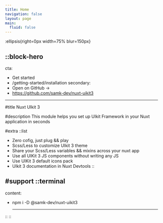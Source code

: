 ```yaml
---
title: Home
navigation: false
layout: page
main:
  fluid: false
---
```


:ellipsis{right=0px width=75% blur=150px}

::block-hero
---
cta:

- Get started
- /getting-started/installation
secondary:
- Open on GitHub →
- https://github.com/samk-dev/nuxt-uikit3

---

#title
Nuxt UIkit 3

#description
This module helps you set up UIkit Framework in your Nuxt application in seconds

#extra
::list

- Zero cofig, just plug && play
- Scss/Less to customize UIkit 3 theme
- Share your Scss/Less variables && mixins across your nuxt app
- Use all UIKit 3 JS components without writing any JS
- Use UIKit 3 default icons pack
- UIkit 3 documentation in Nuxt Devtools
  ::

#support
::terminal
  ---
content:

- npm i -D @samk-dev/nuxt-uikit3

  ---
::
::
